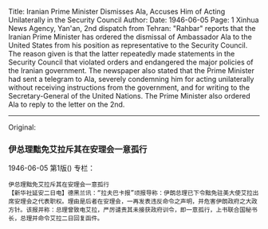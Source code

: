 Title: Iranian Prime Minister Dismisses Ala, Accuses Him of Acting Unilaterally in the Security Council
Author:
Date: 1946-06-05
Page: 1
Xinhua News Agency, Yan'an, 2nd dispatch from Tehran: "Rahbar" reports that the Iranian Prime Minister has ordered the dismissal of Ambassador Ala to the United States from his position as representative to the Security Council. The reason given is that the latter repeatedly made statements in the Security Council that violated orders and endangered the major policies of the Iranian government. The newspaper also stated that the Prime Minister had sent a telegram to Ala, severely condemning him for acting unilaterally without receiving instructions from the government, and for writing to the Secretary-General of the United Nations. The Prime Minister also ordered Ala to reply to the letter on the 2nd.



<hr /> 

Original: 


### 伊总理黜免艾拉斥其在安理会一意孤行

1946-06-05
第1版()
专栏：

    伊总理黜免艾拉斥其在安理会一意孤行
    【新华社延安二日电】德黑兰讯：“拉夫巴卡报”顷报导称：伊朗总理已下令黜免驻美大使艾拉出席安理会之代表职权。理由是后者在安理会，一再发表违反命令之声明，并危害伊朗政府之大政方针。该报并称：总理曾致电艾拉，严厉谴责其未接获政府训令，即一意孤行，上书联合国秘书长，总理并命令艾拉二日回复函件。
